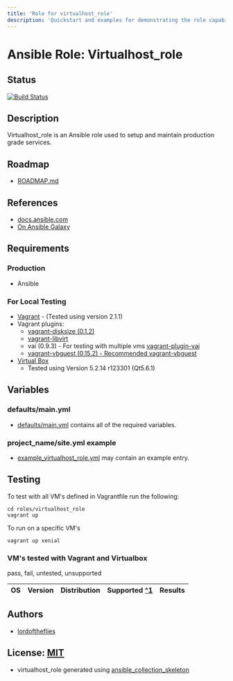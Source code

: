 ```yaml
---
title: 'Role for virtualhost_role'
description: 'Quickstart and examples for demonstrating the role capabilities.'
---
```


# Ansible Role: Virtualhost_role

## Status

[![Build Status](https://travis-ci.org/lordoftheflies/virtualhost_role.svg?branch=master)](https://travis-ci.org/lordoftheflies/virtualhost_role)

## Description

Virtualhost_role is an Ansible role used to setup and maintain production grade services.

## Roadmap

* [ROADMAP.md](ROADMAP.md)

## References

* [docs.ansible.com](https://docs.ansible.com/)
* [On Ansible Galaxy](https://galaxy.ansible.com/lordoftheflies/virtualhost_role)

## Requirements

### Production

* Ansible

### For Local Testing

* [Vagrant](https://www.vagrantup.com/) - (Tested using version 2.1.1)
* Vagrant plugins:
  * [vagrant-disksize (0.1.2)](https://github.com/lordoftheflies/vagrant-disksize)
  * [vagrant-libvirt](https://github.com/lordoftheflies/vagrant-libvirt)
  * vai (0.9.3) - For testing with multiple vms [vagrant-plugin-vai](https://github.com/lordoftheflies/vagrant-plugin-vai)
  * [vagrant-vbguest (0.15.2) - Recommended vagrant-vbguest](https://github.com/lordoftheflies/vagrant-vbguest)
* [Virtual Box](https://www.virtualbox.org/)
  * Tested using Version 5.2.14 r123301 (Qt5.6.1)

## Variables

### defaults/main.yml

* [defaults/main.yml](defaults/main.yml) contains all of the required variables.

### project_name/site.yml example

* [example_virtualhost_role.yml](files/example_site.yml) may contain an example entry.

## Testing

To test with all VM's defined in Vagrantfile run the following:

```shell
cd roles/virtualhost_role
vagrant up
```

To run on a specific VM's
```shell
vagrant up xenial
```

### VM's tested with Vagrant and Virtualbox

pass, fail, untested, unsupported


| OS | Version | Distribution | Supported [^1](#) | Results  |
| :--- | :---: | :---: | :---: | :---: |


## Authors

- [lordoftheflies](mailto:lordoftheflies)

## License: [MIT](https://tldrlegal.com/license/mit-license)

* virtualhost_role generated using [ansible_collection_skeleton](https://github.com/lordoftheflies/ansible_collection_skeleton)